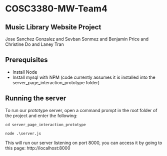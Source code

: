 # COSC3380-MW-Team4

## Music Library Website Project

Jose Sanchez Gonzalez and Sevban Sonmez and Benjamin Price and Christine Do and Laney Tran

## Prerequisites
* Install Node
* Install mysql with NPM (code currently assumes it is installed into the server_page_interaction_prototype folder)

## Running the server
To run our prototype server, open a command prompt in the root folder of the project and enter the following:

`cd server_page_interaction_prototype`

`node .\server.js`

This will run our server listening on port 8000, you can access it by going to this page:
http://localhost:8000
